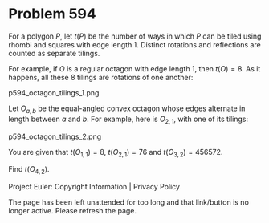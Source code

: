 #   Problem 594

   For a polygon $P$, let $t(P)$ be the number of ways in which $P$ can be
   tiled using rhombi and squares with edge length 1. Distinct rotations and
   reflections are counted as separate tilings.

   For example, if $O$ is a regular octagon with edge length 1, then $t(O) =
   8$. As it happens, all these 8 tilings are rotations of one another:

   p594_octagon_tilings_1.png

   Let $O_{a,b}$ be the equal-angled convex octagon whose edges alternate in
   length between $a$ and $b$.
   For example, here is $O_{2,1}$, with one of its tilings:

   p594_octagon_tilings_2.png

   You are given that $t(O_{1,1})=8$, $t(O_{2,1})=76$ and
   $t(O_{3,2})=456572$.

   Find $t(O_{4,2})$.

   Project Euler: Copyright Information | Privacy Policy

   The page has been left unattended for too long and that link/button is no
   longer active. Please refresh the page.
